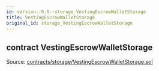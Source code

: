 ```yaml
---
id: version-.0.0--storage_VestingEscrowWalletStorage
title: VestingEscrowWalletStorage
original_id: storage_VestingEscrowWalletStorage
---
```


<div class="contract-doc"><div class="contract"><h2 class="contract-header"><span class="contract-kind">contract</span> VestingEscrowWalletStorage</h2><div class="source">Source: <a href="https://github.com/PolymathNetwork/polymath-core/blob/v2.1.0/contracts/storage/VestingEscrowWalletStorage.sol" target="_blank">contracts/storage/VestingEscrowWalletStorage.sol</a></div></div></div>

